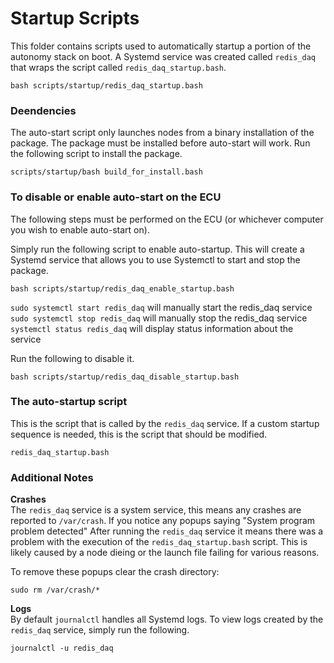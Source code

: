 # Startup Scripts

This folder contains scripts used to automatically startup a portion of the
autonomy stack on boot. A Systemd service was created called `redis_daq` that wraps
the script called `redis_daq_startup.bash`.

    bash scripts/startup/redis_daq_startup.bash

### Deendencies
The auto-start script only launches nodes from a binary installation of the package. The package must be installed before auto-start will work. Run the following script to install the package.

    scripts/startup/bash build_for_install.bash

### To disable or enable auto-start on the ECU
The following steps must be performed on the ECU (or whichever computer you wish to enable auto-start on).

Simply run the following script to enable auto-startup. This will create a Systemd service that allows you to use Systemctl to start and stop the package.

    bash scripts/startup/redis_daq_enable_startup.bash

`sudo systemctl start redis_daq` will manually start the redis_daq service  
`sudo systemctl stop redis_daq` will manually stop the redis_daq service  
`systemctl status redis_daq` will display status information about the service  

Run the following to disable it.  

    bash scripts/startup/redis_daq_disable_startup.bash


### The auto-startup script
This is the script that is called by the `redis_daq` service. If a custom startup sequence is needed, this is the script that should be modified.

    redis_daq_startup.bash


### Additional Notes
**Crashes**  
The `redis_daq` service is a system service, this means any crashes are reported to `/var/crash`. If you notice any popups saying "System program problem detected"
After running the `redis_daq` service it means there was a problem with the execution of the `redis_daq_startup.bash` script. This is likely caused by a node dieing or the launch file failing for various reasons.

To remove these popups clear the crash directory:
```
sudo rm /var/crash/*
```

**Logs**  
By default `journalctl` handles all Systemd logs. To view logs created by the `redis_daq` service, simply run the following.
```
journalctl -u redis_daq
```
